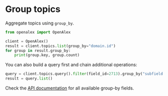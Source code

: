 # Group topics

Aggregate topics using `group_by`.

```python
from openalex import OpenAlex

client = OpenAlex()
result = client.topics.list(group_by="domain.id")
for group in result.group_by:
    print(group.key, group.count)
```

You can also build a query first and chain additional operations:

```python
query = client.topics.query().filter(field_id=2713).group_by("subfield.id")
result = query.list()
```

Check the [API documentation](https://docs.openalex.org/api-entities/topics/group-topics) for all available group-by fields.
